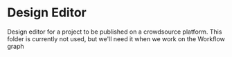 # Design Editor
Design editor for a project to be published on a crowdsource platform.
This folder is currently not used, but we'll need it when we work on the Workflow graph
